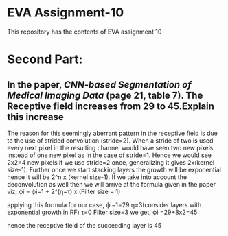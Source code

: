 # EVA Assignment-10
This repository has the contents of EVA assignment 10
# Second Part:

## In the paper, *CNN-based Segmentation of Medical Imaging Data*  (page 21, table 7). The Receptive field increases from 29 to 45.Explain this increase

The reason for this seemingly aberrant pattern in the receptive field is due to the use of strided convolution (stride=2). When a stride of two is used every next pixel in the resulting channel would have seen two new pixels instead of one new pixel as in the case of stride=1. Hence we would see 2x2=4 new pixels if we use stride=2 once, generalizing it gives 2x(kernel size-1). Further once we start stacking layers the growth will be exponential hence it will be 2^n x (kernel size-1). If we take into account the deconvolution as well then we will arrive at the formula given in the paper viz,
ϕi = ϕi−1 + 2^(η−τ) x (Filter size − 1)

applying this formula for our case,
ϕi−1=29
η=3(consider layers with exponential growth in RF)
τ=0
Filter size=3
we get,
ϕi =29+8x2=45

hence the receptive field of the succeeding layer is 45





